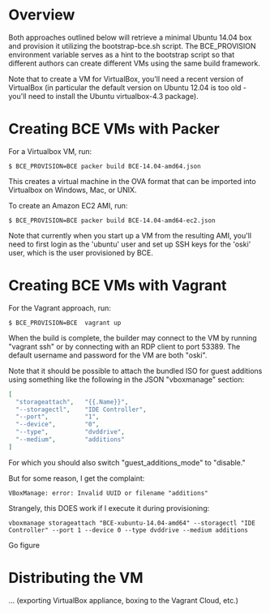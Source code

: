 Overview
=============================

Both approaches outlined below will retrieve a minimal Ubuntu 14.04 box and provision it utilizing the bootstrap-bce.sh script. The BCE\_PROVISION environment variable serves as a hint to the bootstrap script so that different authors can create different VMs using the same build framework.  

Note that to create a VM for VirtualBox, you'll need a recent version of VirtualBox (in particular the default version on Ubuntu 12.04 is too old - you'll need to install the Ubuntu virtualbox-4.3 package). 

Creating BCE VMs with Packer
=============================

For a Virtualbox VM, run:

    $ BCE_PROVISION=BCE packer build BCE-14.04-amd64.json

This creates a virtual machine in the OVA format that can be imported into Virtualbox on Windows, Mac, or UNIX.

To create an Amazon EC2 AMI, run:

    $ BCE_PROVISION=BCE packer build BCE-14.04-amd64-ec2.json

Note that currently when you start up a VM from the resulting AMI, you'll need to first login as the 'ubuntu' user and set up SSH keys for the 'oski' user, which is the user provisioned by BCE.

Creating BCE VMs with Vagrant
=============================

For the Vagrant approach, run:

	$ BCE_PROVISION=BCE  vagrant up

When the build is complete, the builder may connect to the VM by running
"vagrant ssh" or by connecting with an RDP client to port 53389. The default
username and password for the VM are both "oski".

Note that it should be possible to attach the bundled ISO for guest additions
using something like the following in the JSON "vboxmanage" section:

```json
[
  "storageattach",   "{{.Name}}",
  "--storagectl",    "IDE Controller",
  "--port",          "1",
  "--device",        "0",
  "--type",          "dvddrive",
  "--medium",        "additions"
]
```

For which you should also switch "guest_additions_mode" to "disable."

But for some reason, I get the complaint:

    VBoxManage: error: Invalid UUID or filename "additions"

Strangely, this DOES work if I execute it during provisioning:

    vboxmanage storageattach "BCE-xubuntu-14.04-amd64" --storagectl "IDE Controller" --port 1 --device 0 --type dvddrive --medium additions

Go figure

Distributing the VM
===================

... (exporting VirtualBox appliance, boxing to the Vagrant Cloud, etc.)
